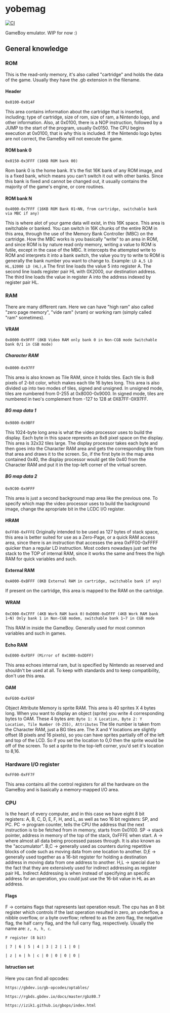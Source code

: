 # yobemag

[![CI](https://github.com/guerinoni/yobemag/actions/workflows/ci.yml/badge.svg)](https://github.com/guerinoni/yobemag/actions/workflows/ci.yml)

GameBoy emulator. WIP for now :)

## General knowledge

### ROM

This is the read-only memory, it's also called "cartridge" and holds the data of the game. Usually
they have the .gb extension in the filename.

#### Header

`0x0100-0x014F`

This area contains information about the cartridge that is inserted, including; type of cartridge,
size of rom, size of ram, a Nintendo logo, and other information.
Also, at 0x0100, there is a NOP instruction, followed by a JUMP to the start of the program,
usually 0x0150. The CPU begins execution at 0x0100, that is why this is included.
If the Nintendo logo bytes are not correct, the GameBoy will not execute the game.

#### ROM bank 0

`0x0150-0x3FFF (16KB ROM bank 00)`

Rom bank 0 is the home bank. It's the fist 16K bank of any ROM image, and is a fixed bank,
which means you can't switch it out with other banks. Since this bank is fixed and cannot be changed out,
it usually contains the majority of the game's engine, or core routines.

#### ROM bank N

`0x4000-0x7FFF (16KB ROM Bank 01~NN, from cartridge, switchable bank via MBC if any)`

This is where alot of your game data will exist, in this 16K space. This area is switchable or banked.
You can switch in 16K chunks of the entire ROM in this area, through the use of the
Memory Bank Controller (MBC) on the cartridge. How the MBC works is you basically "write" to an area in ROM,
and since ROM is by nature read only memory, writing a value to ROM is futile, except in the case of the MBC.
It intercepts the attempted write to ROM and interprets it into a bank switch,
the value you try to write to ROM is generally the bank number you want to change to.
Example:
`LD A,5
LD HL,$2000
LD (HL),A`
The first line loads the value 5 into register A.
The second line loads register pair HL with 0X2000, our destination address.
The third line loads the value in register A into the address indexed by register pair HL.

### RAM

There are many different ram.
Here we can have "high ram" also called "zero page memory", "vide ram" (vram) or working ram 
(simply called "ram" sometimes).

#### VRAM

`0x8000-0x9FFF (8KB Video RAM only bank 0 in Non-CGB mode Switchable bank 0/1 in CGB mode)`

##### Character RAM

`0x8000-0x97FF`

This area is also known as Tile RAM, since it holds tiles.
Each tile is 8x8 pixels of 2-bit color, which makes each tile 16 bytes long.
This area is also divided up into two modes of tiles, signed and unsigned.
In unsigned mode, tiles are numbered from 0-255 at 0x8000-0x9000.
In signed mode, tiles are numbered in two's complement from -127 to 128 at 0X87FF-0X97FF.

##### BG map data 1

`0x9800-0x9BFF`

This 1024-byte long area is what the video processor uses to build the display.
Each byte in this space represnts an 8x8 pixel space on the display. This area is 32x32 tiles large.
The display processor takes each byte and then goes into the Character RAM area and gets the
corresponding tile from that area and draws it to the screen. So, if the first byte in the map area
contained 0x40, the display processor would get tile 0x40 from the Character RAM and put it in the
top-left corner of the virtual screen.

##### BG map data 2

`0x9C00-0x9FFF`

This area is just a second background map area like the previous one.
To specify which map the video processor uses to build the background image, change the apropriate bit in the LCDC I/O register.

#### HRAM

`0xFF80-0xFFFE`
Originally intended to be used as 127 bytes of stack space, this area is better suited for use as a Zero-Page,
or a quick RAM access area, since there is an instruction that accesses the area 0xFF00-0xFFFF quicker than a regular LD instruction.
Most coders nowadays just set the stack to the TOP of internal RAM, since it works the same and frees the high RAM for quick variables and such.

#### External RAM

`0xA000-0xBFFF (8KB External RAM in cartridge, switchable bank if any)`

If present on the cartridge, this area is mapped to the RAM on the cartridge.

#### WRAM

`0xC000-0xCFFF (4KB Work RAM bank 0)`
`0xD000-0xDFFF (4KB Work RAM bank 1~N) Only bank 1 in Non-CGB modem, switchable bank 1~7 in CGB mode`

This RAM in inside the GameBoy. Generally used for most common variables and such in games.

#### Echo RAM

`0xE000-0xFDFF (Mirror of 0xC000-0xDDFF)`

This area echoes internal ram, but is specified by Nintendo as reserved and shouldn't be used at all. To keep with standards and to keep compatibility, don't use this area.

#### OAM

`0xFE00-0xFE9F`

Object Attribute Memory is sprite RAM. This area is 40 sprites X 4 bytes long.
When you want to display an object (sprite) you write 4 corresponding bytes to OAM. These 4 bytes are:
`Byte 1: X Location,
Byte 2: Y Location,
Tile Number (0-255),
Attributes`
The tile number is taken from the Character RAM, just a BG tiles are. The X and Y locations are slightly
offset (8 pixels and 16 pixels), so you can have sprites partially off of the left and top of the LCD.
So if you set the location to 0,0 then the sprite would be off of the screen. To set a sprite to the top-left corner, 
you'd set it's location to 8,16.

### Hardware I/O register

`0xFF00-0xFF7F`

This area contains all the control registers for all the hardware on the GameBoy and is basically a memory-mapped I/O area.

### CPU

Is the heart of every computer, and in this case we have eight 8 bit registers:
A, B, C, D, E, F, H, and L, as well as two 16 bit registers: SP, and PC.
PC -> program counter, tells the CPU the address that the next instruction is to be fetched from in memory, starts from 0x0100.
SP -> stack pointer, address in memory of the top of the stack, 0xFFFE when start.
A -> where almost all data being processed passes through. It is also known as the "accumulator".
B,C -> generally used as counters during repetitive blocks of code such as moving data from one location to another.
D,E -> generally used together as a 16-bit register for holding a destination address in moving data from one address to another.
H,L -> special due to the fact that they are extensively used for indirect addressing as register pair HL.
Indirect Addressing is when instead of specifying an specific address for an operation, you could just use the 16-bit value in HL as an address.

#### Flags

F -> contains flags that rapresents last operation result.
The cpu has an 8 bit register which controls if the last operation resulted in zero, an underflow,
a nibble overflow, or a byte overflow; refered to as the zero flag, the negative flag, the half carry flag, and the full carry flag, respectively.
Usually the name are: `z, n, h, c`.

`F register (8 bit)`

`| 7 | 6 | 5 | 4 | 3 | 2 | 1 | 0 |`

`| z | n | h | c | 0 | 0 | 0 | 0 |`

#### Istruction set

Here you can find all opcodes:

`https://gbdev.io/gb-opcodes/optables/`

`https://rgbds.gbdev.io/docs/master/gbz80.7`

`https://izik1.github.io/gbops/index.html`
